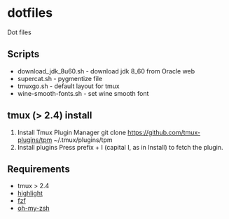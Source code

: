 dotfiles
========

Dot files

Scripts
--------------
- download_jdk_8u60.sh - download jdk 8_60 from Oracle web
- supercat.sh - pygmentize file
- tmuxgo.sh - default layout for tmux
- wine-smooth-fonts.sh - set wine smooth font

tmux (> 2.4) install
------------

1. Install Tmux Plugin Manager
git clone https://github.com/tmux-plugins/tpm ~/.tmux/plugins/tpm
2. Install plugins
Press prefix + I (capital I, as in Install) to fetch the plugin.

Requirements
--------------
- tmux > 2.4
- [highlight](http://www.andre-simon.de/doku/highlight/en/highlight.php)
- [fzf](https://github.com/junegunn/fzf)
- [oh-my-zsh](https://github.com/robbyrussell/oh-my-zsh)

